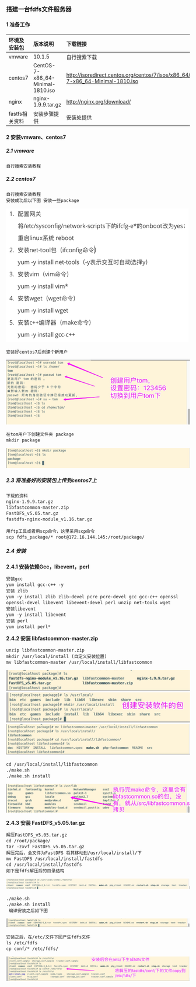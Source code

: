 ### 搭建一台fdfs文件服务器
    
#### 1 准备工作

|环境及安装包|版本说明|下载链接|
|:----|:----|:-----|
|vmware|10.1.5 |自行搜索下载|
|centos7|CentOS-7-x86_64-Minimal-1810.iso|http://isoredirect.centos.org/centos/7/isos/x86_64/CentOS-7-x86_64-Minimal-1810.iso| 
|nginx|nginx-1.9.9.tar.gz|http://nginx.org/download/| 
|fastfs相关资料|安装步骤提供|安装处提供|  

#### 2 安装vmware、centos7
##### 2.1 vmware
    
    自行搜索安装教程
    
##### 2.2 centos7
    
    自行搜索安装教程
    安装成功后以下图 安装一些package
    
![avatar](images/centos7_init_install_some_packages.png)    
    
    安装好centos7后创建个新用户
![avatar](images/centos7_user_add.jpg) 
    
    在tom用户下创建文件夹 package
    mkdir package  
![avatar](images/centos7_tom_mkdir_package.jpg)    
      
##### 2.3 将准备好的安装包上传到centos7上
    
    下载的资料
    nginx-1.9.9.tar.gz
    libfastcommon-master.zip
    FastDFS_v5.05.tar.gz
    fastdfs-nginx-module_v1.16.tar.gz
    
    用ftp工具或者用scp命令，这里采用scp命令
    scp fdfs_package/* root@172.16.144.145:/root/package/


    
    
##### 2.4 安装
**2.4.1 安装依赖Gcc，libevent，perl** 
    
    安装gcc  
    yum install gcc-c++ -y
    安装 zlib
    yum -y install zlib zlib-devel pcre pcre-devel gcc gcc-c++ openssl openssl-devel libevent libevent-devel perl unzip net-tools wget
    安装libevent
    yum -y install libevent
    安装 perl
    yum install perl*
    
**2.4.2 安装 libfastcommon-master.zip**  
   
    unzip libfastcommon-master.zip
    mkdir /usr/local/install (自定义安装位置)
    mv libfastcommon-master /usr/local/install/libfastcommon
   
![avatar](images/centos7_libfastcommon_unzip.jpg)
![avatar](images/centos7_usr_local_mkdir_install.jpg)
![avatar](images/centos7_mv_libfastcommon.jpg)
    
    cd /usr/local/install/libfastcommon
    ./make.sh 
    ./make.sh install
![avatar](images/centos7_make_and_install.jpg) 
 
**2.4.3 安装 FastDFS_v5.05.tar.gz** 
    
    解压FastDFS_v5.05.tar.gz 
    cd /root/package/
    tar -zxvf FastDFS_v5.05.tar.gz 
    解压完后，会文件为FastDFS 将其移动到/usr/local/install/下
    mv FastDFS /usr/local/install/fastdfs
    cd /usr/local/install/fastdfs
    如下是fdfs解压后的目录结构
![avatar](images/centos7_fdfs_after_tar.jpg) 
        
    ./make.sh 
    ./make.sh install
     编译安装之后如下图
![avatar](images/centos7_fdfs_after_make.jpg) 
    
    安装之后，在/etc/文件下回产生fdfs文件
    ls /etc/fdfs
    cp conf/* /etc/fdfs/
![avatar](images/centos7_cp_fdfs_conf_etc.jpg) 


    

    
    

    
    
    
    

       
    

